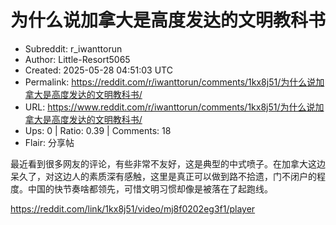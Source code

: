 # 为什么说加拿大是高度发达的文明教科书

- Subreddit: r_iwanttorun
- Author: Little-Resort5065
- Created: 2025-05-28 04:51:03 UTC
- Permalink: https://reddit.com/r/iwanttorun/comments/1kx8j51/为什么说加拿大是高度发达的文明教科书/
- URL: https://www.reddit.com/r/iwanttorun/comments/1kx8j51/为什么说加拿大是高度发达的文明教科书/
- Ups: 0 | Ratio: 0.39 | Comments: 18
- Flair: 分享帖


最近看到很多网友的评论，有些非常不友好，这是典型的中式喷子。在加拿大这边呆久了，对这边人的素质深有感触，这里是真正可以做到路不拾遗，门不闭户的程度。中国的快节奏啥都领先，可惜文明习惯却像是被落在了起跑线。

<https://reddit.com/link/1kx8j51/video/mj8f0202eg3f1/player>

